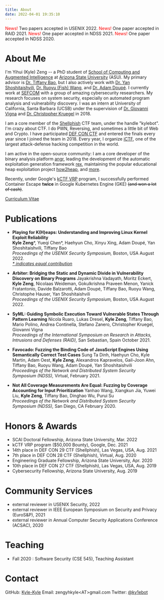 ```yaml
---
title: About
date: 2022-04-01 19:35:10
---
```


<span style="color:red">News!</span> Two papers accepted in USENIX 2022.
<span style="color:red">News!</span> One paper accepted in RAID 2021.
<span style="color:red">News!</span> One paper accepted in NDSS 2021.
<span style="color:red">News!</span> One paper accepted in NDSS 2020.

# About Me
I'm Yihui (Kyle) Zeng -- a PhD student of [School of Computing and Augmented Intelligence](https://scai.engineering.asu.edu/) at [Arizona State University](https://www.asu.edu/) (ASU). My primary advisor is [Dr. Tiffany Bao](https://www.tiffanybao.com/), but I also actively work with [Dr. Yan Shoshitaishvili](https://yancomm.net/), [Dr. Ruoyu (Fish) Wang](https://rev.fish/), and [Dr. Adam Doupé](https://adamdoupe.com/). I currently work at [SEFCOM](https://sefcom.asu.edu/) with a group of amazing cybersecurity researchers. My research focuses on system security, especially on automated program analysis and vulnerability discovery. I was an intern at University of California, Santa Barbara (UCSB) under the supervision of [Dr. Giovanni Vigna](https://sites.cs.ucsb.edu/~vigna/) and [Dr. Christopher Kruegel](https://engineering.ucsb.edu/people/christopher-kruegel) in 2018.

I am a core member of the [Shellphish](https://shellphish.net/) CTF team, under the handle "kylebot". I'm crazy about CTF. I do PWN, Reversing, and sometimes a little bit of Web and Crypto. I have participated [DEF CON CTF](https://defcon.org/html/links/dc-ctf.html) and entered the finals every year since I joined the team in 2018. Every year, I organize [iCTF](https://ctftime.org/event/1339/), one of the largest attack-defense hacking competition in the world.

I am active in the open-source community: I am a core developer of the binary analysis platform [angr](https://angr.io/), leading the development of the automatic exploitation generation framework [rex](https://github.com/angr/rex), maintaining the popular educational heap exploitation project [how2heap](https://github.com/shellphish/how2heap), and [more](https://github.com/Kyle-Kyle).

Recently, under Google's [kCTF VRP](https://google.github.io/kctf/vrp.html) program, I successfully performed Container Escape **twice** in Google Kubernetes Engine (GKE) ~~(and won a lot of cash)~~.

[Curriculum Vitae](/Kyle_CV.pdf)

# Publications
* **Playing for K(H)eaps: Understanding and Improving Linux Kernel Exploit Reliability** <br>**Kyle Zeng**\*, Yueqi Chen\*, Haehyun Cho, Xinyu Xing, Adam Doupé, Yan Shoshitaishvili, Tiffany Bao <br> *Proceedings of the USENIX Security Symposium,*
Boston, USA August 2022.<br><u>*\* indicates equal contribution*</u>

* **Arbiter: Bridging the Static and Dynamic Divide in Vulnerability Discovery on Binary Programs**
Jayakrishna Vadayath, Moritz Eckert, **Kyle Zeng**, Nicolaas Weideman, Gokulkrishna Praveen Menon, Yanick Fratantonio, Davide Balzarotti, Adam Doupé, Tiffany Bao, Ruoyu Wang, Christophe Hauser, Yan Shoshitaishvili <br> *Proceedings of the USENIX Security Symposium,*
Boston, USA August 2022.

* **SyML: Guiding Symbolic Execution Toward Vulnerable States Through Pattern Learning**
Nicola Ruaro, Lukas Dresel, **Kyle Zeng**, Tiffany Bao, Mario Polino, Andrea Continella, Stefano Zanero, Christopher Kruegel, Giovanni Vigna <br> *Proceedings of the International Symposium on Research in Attacks, Intrusions and Defenses (RAID),*
San Sebastian, Spain October 2021.

* **Favocado: Fuzzing the Binding Code of JavaScript Engines Using Semantically Correct Test Cases**
Sung Ta Dinh, Haehyun Cho, Kyle Martin, Adam Oest, **Kyle Zeng**, Alexandros Kapravelos, Gail-Joon Ahn, Tiffany Bao, Ruoyu Wang, Adam Doupé, Yan Shoshitaishvili <br> *Proceedings of the Network and Distributed System Security Symposium (NDSS),*
Virtual, February 2021.

* **Not All Coverage Measurements Are Equal: Fuzzing by Coverage Accounting for Input Prioritization**
Yanhao Wang, Xiangkun Jia, Yuwei Liu, **Kyle Zeng**, Tiffany Bao, Dinghao Wu, Purui Su <br> *Proceedings of the Network and Distributed System Security Symposium (NDSS),*
San Diego, CA February 2020.

# Honors & Awards
* SCAI Doctoral Fellowship, Arizona State University, Mar. 2022
* kCTF VRP program ($50,000 Bounty), Google, Dec. 2021
* 14th place in DEF CON 29 CTF (Shellphish), Las Vegas, USA, Aug. 2021
* 7th place in DEF CON 28 CTF (Shellphish), Virtual, Aug. 2020
* Engineering Graduate Fellowship, Arizona State University, Apr. 2020
* 10th place in DEF CON 27 CTF (Shellphish), Las Vegas, USA, Aug. 2019
* Cybersecurity Fellowship, Arizona State University, Aug. 2019

# Community Services
* external reviewer in USENIX Security, 2022
* external reviewer in IEEE European Symposium on Security and Privacy (EuroS&P), 2021
* external reviewer in Annual Computer Security Applications Conference (ACSAC), 2020

# Teaching
* Fall 2020 : Software Security (CSE 545), Teaching Assistant

# Contact
GitHub: [Kyle-Kyle](https://github.com/Kyle-Kyle)
Email: zengyhkyle\<AT\>gmail.com
Twitter: [@ky1ebot](https://twitter.com/ky1ebot)
